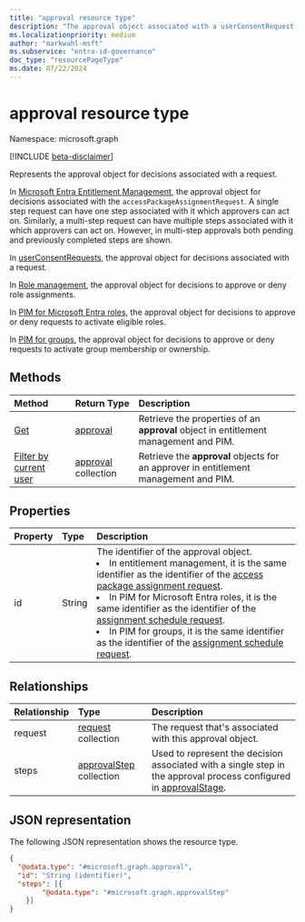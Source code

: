 ```yaml
---
title: "approval resource type"
description: "The approval object associated with a userConsentRequest, an accessPackageAssignmentRequest or a privilegedAccessGroupAssignmentScheduleRequest."
ms.localizationpriority: medium
author: "markwahl-msft"
ms.subservice: "entra-id-governance"
doc_type: "resourcePageType"
ms.date: 07/22/2024
---
```


# approval resource type

Namespace: microsoft.graph

[!INCLUDE [beta-disclaimer](../../includes/beta-disclaimer.md)]

Represents the approval object for decisions associated with a request.

In [Microsoft Entra Entitlement Management](entitlementmanagement-overview.md), the approval object for decisions associated with the `accessPackageAssignmentRequest`. A single step request can have one step associated with it which approvers can act on. Similarly, a multi-step request can have multiple steps associated with it which approvers can act on. However, in multi-step approvals both pending and previously completed steps are shown.

In [userConsentRequests](../resources/userconsentrequest.md), the approval object for decisions associated with a request.

In [Role management](../resources/rolemanagement.md), the approval object for decisions to approve or deny role assignments.

In [PIM for Microsoft Entra roles](../resources/privilegedidentitymanagementv3-overview.md), the approval object for decisions to approve or deny requests to activate eligible roles.

In [PIM for groups](../resources/privilegedidentitymanagement-for-groups-api-overview.md), the approval object for decisions to approve or deny requests to activate group membership or ownership.

## Methods

| Method       | Return Type | Description |
|:-------------|:------------|:------------|
|[Get](../api/approval-get.md) | [approval](approval.md) | Retrieve the properties of an **approval** object in entitlement management and PIM. |
|[Filter by current user](../api/approval-filterbycurrentuser.md)| [approval](approval.md) collection| Retrieve the **approval** objects for an approver in entitlement management and PIM.|

## Properties
|Property|Type|Description|
|:---|:---|:---|
|id|String|The identifier of the approval object. <br/><li> In entitlement management, it is the same identifier as the identifier of the [access package assignment request](accesspackageassignmentrequest.md). <li>In PIM for Microsoft Entra roles, it is the same identifier as the identifier of the [assignment schedule request](../resources/unifiedroleassignmentschedulerequest.md). <li>In PIM for groups, it is the same identifier as the identifier of the [assignment schedule request](../resources/privilegedaccessgroupassignmentschedulerequest.md).|

## Relationships
|Relationship|Type|Description|
|:---|:---|:---|
|request|[request](../resources/request.md) collection|The request that's associated with this approval object.|
|steps|[approvalStep](../resources/approvalstep.md) collection|Used to represent the decision associated with a single step in the approval process configured in [approvalStage](../resources/approvalstage.md).|

## JSON representation
The following JSON representation shows the resource type.
<!-- {
  "blockType": "resource",
  "keyProperty": "id",
  "@odata.type": "microsoft.graph.approval",
  "baseType": "microsoft.graph.entity",
}
-->
``` json
{
  "@odata.type": "#microsoft.graph.approval",
  "id": "String (identifier)",
  "steps": [{
        "@odata.type": "#microsoft.graph.approvalStep"
    }]
}
```
